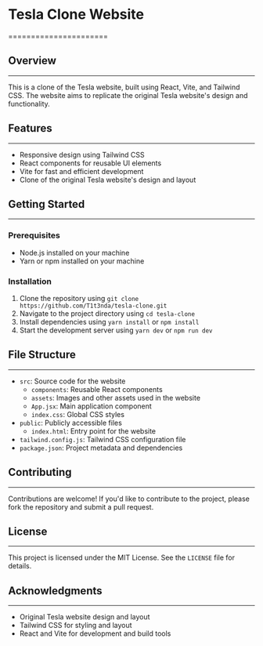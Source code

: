 # Tesla Clone Website
======================

## Overview
-----------

This is a clone of the Tesla website, built using React, Vite, and Tailwind CSS. The website aims to replicate the original Tesla website's design and functionality.

## Features
------------

* Responsive design using Tailwind CSS
* React components for reusable UI elements
* Vite for fast and efficient development
* Clone of the original Tesla website's design and layout

## Getting Started
---------------

### Prerequisites

* Node.js installed on your machine
* Yarn or npm installed on your machine

### Installation

1. Clone the repository using `git clone https://github.com/T1t3nda/tesla-clone.git`
2. Navigate to the project directory using `cd tesla-clone`
3. Install dependencies using `yarn install` or `npm install`
4. Start the development server using `yarn dev` or `npm run dev`

## File Structure
-----------------

* `src`: Source code for the website
	+ `components`: Reusable React components
	+ `assets`: Images and other assets used in the website
	+ `App.jsx`: Main application component
	+ `index.css`: Global CSS styles
* `public`: Publicly accessible files
	+ `index.html`: Entry point for the website
* `tailwind.config.js`: Tailwind CSS configuration file
* `package.json`: Project metadata and dependencies

## Contributing
------------

Contributions are welcome! If you'd like to contribute to the project, please fork the repository and submit a pull request.

## License
-------

This project is licensed under the MIT License. See the `LICENSE` file for details.

## Acknowledgments
---------------

* Original Tesla website design and layout
* Tailwind CSS for styling and layout
* React and Vite for development and build tools
